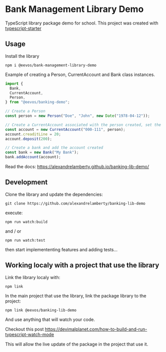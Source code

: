# Bank Management Library Demo

TypeScript library package demo for school. This project was created with [typescript-starter](https://github.com/bitjson/typescript-starter)

## Usage

Install the library

```shell
npm i @eevos/bank-management-library-demo
```

Example of creating a Person, CurrentAccount and Bank class instances.

```ts
import {
  Bank,
  CurrentAccount,
  Person,
} from "@eevos/banking-demo";

// Create a Person
const person = new Person("Doe", "John", new Date("1978-04-12"));

// Create a CurrentAccount associated with the person created, set the credit line and make a deposit
const account = new CurrentAccount("000-111", person);
account.creaditLine = 20;
account.deposit(200);

// Create a bank and add the account created
const bank = new Bank("My Bank");
bank.addAccount(account);
```

Read the docs: <https://alexandrelamberty.github.io/banking-lib-demo/>

## Development

Clone the library and update the dependencies:

```shell
git clone https://github.com/alexandrelamberty/banking-lib-demo 
```

execute:

```shell
npm run watch:build 
```

and / or

```shell
npm run watch:test 
```

then start implemententing features and adding tests...

## Working localy with a project that use the library

Link the library localy with:

```shell
npm link
```

In the main project that use the library, link the package library to the project:

```shell
npm link @eevos/banking-lib-demo
```

And use anything that will watch your code.

Checkout this post <https://devimalplanet.com/how-to-build-and-run-typescript-watch-mode>

This will allow the live update of the package in the project that use it.
